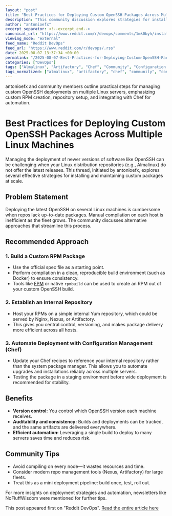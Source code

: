 ```yaml
---
layout: "post"
title: "Best Practices for Deploying Custom OpenSSH Packages Across Multiple Linux Machines"
description: "This community discussion explores strategies for installing newer OpenSSH versions across Linux machines—especially when packages aren’t available in system repositories like Almalinux. Contributors share methods such as building RPMs, setting up internal package repositories, and automating deployments with configuration management tools like Chef."
author: "antonioefx"
excerpt_separator: <!--excerpt_end-->
canonical_url: "https://www.reddit.com/r/devops/comments/1mk0byh/installing_packages_not_available_in_linux_repos/"
viewing_mode: "external"
feed_name: "Reddit DevOps"
feed_url: "https://www.reddit.com/r/devops/.rss"
date: 2025-08-07 13:37:34 +00:00
permalink: "/2025-08-07-Best-Practices-for-Deploying-Custom-OpenSSH-Packages-Across-Multiple-Linux-Machines.html"
categories: ["DevOps"]
tags: ["Almalinux", "Artifactory", "Chef", "Community", "Configuration Management", "Deployment Pipeline", "DevOps", "DevOps Automation", "Docker Build Environment", "Fleet Operations", "FPM", "Internal Yum Repository", "Linux Packaging", "Nexus", "OpenSSH", "RPM"]
tags_normalized: ["almalinux", "artifactory", "chef", "community", "configuration management", "deployment pipeline", "devops", "devops automation", "docker build environment", "fleet operations", "fpm", "internal yum repository", "linux packaging", "nexus", "openssh", "rpm"]
---
```


antonioefx and community members outline practical steps for managing custom OpenSSH deployments on multiple Linux servers, emphasizing custom RPM creation, repository setup, and integrating with Chef for automation.<!--excerpt_end-->

# Best Practices for Deploying Custom OpenSSH Packages Across Multiple Linux Machines

Managing the deployment of newer versions of software like OpenSSH can be challenging when your Linux distribution repositories (e.g., Almalinux) do not offer the latest releases. This thread, initiated by antonioefx, explores several effective strategies for installing and maintaining custom packages at scale.

## Problem Statement

Deploying the latest OpenSSH on several Linux machines is cumbersome when repos lack up-to-date packages. Manual compilation on each host is inefficient as the fleet grows. The community discusses alternative approaches that streamline this process.

## Recommended Approach

### 1. Build a Custom RPM Package

- Use the official spec file as a starting point.
- Perform compilation in a clean, reproducible build environment (such as Docker) to ensure consistency.
- Tools like [FPM](https://fpm.readthedocs.io/) or native `rpmbuild` can be used to create an RPM out of your custom OpenSSH build.

### 2. Establish an Internal Repository

- Host your RPMs on a simple internal Yum repository, which could be served by Nginx, Nexus, or Artifactory.
- This gives you central control, versioning, and makes package delivery more efficient across all hosts.

### 3. Automate Deployment with Configuration Management (Chef)

- Update your Chef recipes to reference your internal repository rather than the system package manager. This allows you to automate upgrades and installations reliably across multiple servers.
- Testing the package in a staging environment before wide deployment is recommended for stability.

## Benefits

- **Version control:** You control which OpenSSH version each machine receives.
- **Auditability and consistency:** Builds and deployments can be tracked, and the same artifacts are delivered everywhere.
- **Efficient automation:** Leveraging a single build to deploy to many servers saves time and reduces risk.

## Community Tips

- Avoid compiling on every node—it wastes resources and time.
- Consider modern repo management tools (Nexus, Artifactory) for large fleets.
- Treat this as a mini deployment pipeline: build once, test, roll out.

For more insights on deployment strategies and automation, newsletters like NoFluffWisdom were mentioned for further tips.

This post appeared first on "Reddit DevOps". [Read the entire article here](https://www.reddit.com/r/devops/comments/1mk0byh/installing_packages_not_available_in_linux_repos/)

